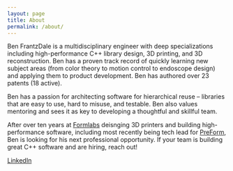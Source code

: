 ```yaml
---
layout: page
title: About
permalink: /about/
---
```

Ben FrantzDale is a multidisciplinary engineer with deep specializations including high-performance C++ library design, 3D printing, and 3D reconstruction. Ben has a proven track record of quickly learning new subject areas (from color theory to motion control to endoscope design) and applying them to product development.
Ben has authored over 23 patents (18 active).

Ben has a passion for architecting software for hierarchical reuse – libraries that are easy to use, hard to misuse, and testable. Ben also values mentoring and sees it as key to developing a thoughtful and skillful team.

After over ten years at [Formlabs](https://formlabs.com) deisnging 3D printers and building high-performance software, including most recently being tech lead for [PreForm](https://formlabs.com/software/preform/), Ben is looking for his next professional opportunity. If your team is building great C++ software and are hiring, reach out!

[LinkedIn](https://www.linkedin.com/in/benfrantzdale/)
